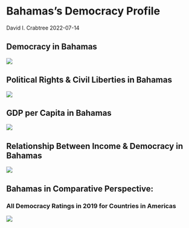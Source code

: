 Bahamas’s Democracy Profile
================
David I. Crabtree
2022-07-14

## Democracy in Bahamas

![](C:\Users\David\Desktop\PROGRA~1\FILESA~1\DEMOCR~1\reports\BAHAMA~1/figure-gfm/Demscore-1.png)<!-- -->

## Political Rights & Civil Liberties in Bahamas

![](C:\Users\David\Desktop\PROGRA~1\FILESA~1\DEMOCR~1\reports\BAHAMA~1/figure-gfm/Political%20Rights%20&%20Civil%20Libs-1.png)<!-- -->

## GDP per Capita in Bahamas

![](C:\Users\David\Desktop\PROGRA~1\FILESA~1\DEMOCR~1\reports\BAHAMA~1/figure-gfm/GDP%20per%20Capita-1.png)<!-- -->

## Relationship Between Income & Democracy in Bahamas

![](C:\Users\David\Desktop\PROGRA~1\FILESA~1\DEMOCR~1\reports\BAHAMA~1/figure-gfm/Income%20&%20Dem-1.png)<!-- -->

## Bahamas in Comparative Perspective:

### All Democracy Ratings in 2019 for Countries in Americas

![](C:\Users\David\Desktop\PROGRA~1\FILESA~1\DEMOCR~1\reports\BAHAMA~1/figure-gfm/Democracy%20in%20Comparative%20Perspective-1.png)<!-- -->
